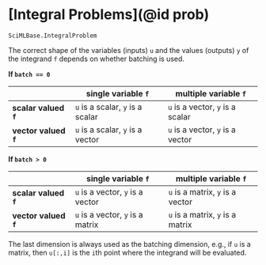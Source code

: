 # [Integral Problems](@id prob)

```@docs
SciMLBase.IntegralProblem
```
The correct shape of the variables (inputs) `u` and the values (outputs) `y` of the integrand `f`
depends on whether batching is used.

**If `batch == 0`**

|                       | single variable `f`              | multiple variable `f`            |
| --------------------- | -------------------------------- | -------------------------------- |
| **scalar valued `f`** | `u` is a scalar, `y` is a scalar | `u` is a vector, `y` is a scalar |
| **vector valued `f`** | `u` is a scalar, `y` is a vector | `u` is a vector, `y` is a vector |

**If `batch > 0`**

|                       | single variable `f`              | multiple variable `f`            |
| --------------------- | -------------------------------- | -------------------------------- |
| **scalar valued `f`** | `u` is a vector, `y` is a vector | `u` is a matrix, `y` is a vector |
| **vector valued `f`** | `u` is a vector, `y` is a matrix | `u` is a matrix, `y` is a matrix |

The last dimension is always used as the batching dimension,
e.g., if `u` is a matrix, then `u[:,i]` is the `i`th point where the integrand will be evaluated.